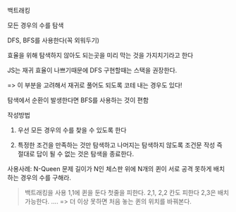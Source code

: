 백트래킹

모든 경우의 수를 탐색

DFS, BFS를 사용한다(꼭 외워두기)

효율을 위해 탐색하지 않아도 되는곳을 미리 막는 것을
가지치기라고 한다

JS는 재귀 효율이 나쁘기때문에 DFS 구현할때는 스택을 권장한다.

=> 이 부분을 고려해서 재귀로 풀어도 되도록 코테 내는 경우도 있다!

탐색에서 순환이 발생한다면 BFS를 사용하는 것이 편함

작성방법

1. 우선 모든 경우의 수를 찾을 수 있도록 한다

2. 특정한 조건을 만족하는 것만 탐색하고 나머지는 탐색하지 않도록 조건문 작성
   즉 절대로 답이 될 수 없는 것은 탐색을 종료한다.

사용사례: N-Queen 문제
길이가 N인 체스판 위에 N개의 퀸이 서로 공격 못하게 배치하는 경우의 수를 구해라.

> 백트래킹을 사용
> 1,1에 퀸을 둔다
> 첫줄을 피한다. 2,1, 2,2 칸도 피한다
> 2,3은 배치가능한다. ....
> => 더 이상 못하면 처음 놓는 퀸의 위치를 바꿔본다.
